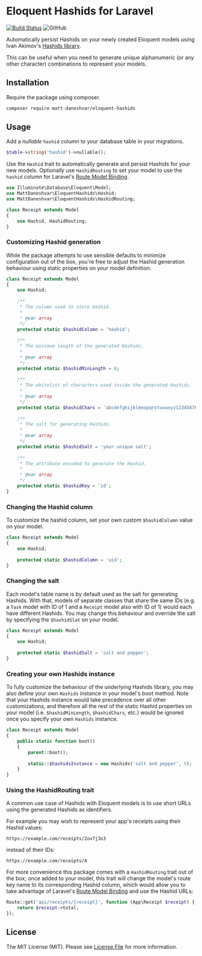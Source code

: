 # Eloquent Hashids for Laravel
[![Build Status](https://travis-ci.org/matt-daneshvar/eloquent-hashids.svg?branch=master)](https://travis-ci.org/matt-daneshvar/eloquent-hashids)
![GitHub](https://img.shields.io/github/license/matt-daneshvar/eloquent-hashids.svg)

Automatically persist Hashids on your newly created Eloquent models 
using Ivan Akimov's [Hashids library](https://github.com/ivanakimov/hashids.php).

This can be useful when you need to generate unique alphanumeric (or any other character) combinations 
to represent your models.

## Installation

Require the package using composer.

```bash
composer require matt-daneshvar/eloquent-hashids
```

## Usage
Add a *nullable* `hashid` column to your database table in your migrations. 
```php
$table->string('hashid')->nullable();
```

Use the `Hashid` trait to automatically generate and persist Hashids for your new models.
Optionally use `HashidRouting` to set your model to use the `hashid` column for 
Laravel's [Route Model Binding](https://laravel.com/docs/routing#route-model-binding). 

```php
use Illuminate\Database\Eloquent\Model;
use MattDaneshvar\EloquentHashids\Hashid;
use MattDaneshvar\EloquentHashids\HashidRouting;

class Receipt extends Model
{
    use Hashid, HashidRouting;
}
```

### Customizing Hashid generation
While the package attempts to use sensible defaults to minimize configuration out of the box, 
you're free to adjust the Hashid generation behaviour using static properties on your model definition.
```php
class Receipt extends Model
{
    use Hashid;
    
    /**
     * The column used to store Hashid.
     *
     * @var array
     */
    protected static $hashidColumn = 'hashid';
    
    /**
     * The minimum length of the generated Hashids.
     *
     * @var array
     */
    protected static $hashidMinLength = 8;
    
    /**
     * The whitelist of characters used inside the generated Hashids.
     *
     * @var array
     */
    protected static $hashidChars = 'abcdefghijklmnopqrstuvwxyz1234567890';
    
    /**
     * The salt for generating Hashids.
     *
     * @var array
     */
    protected static $hashidSalt = 'your unique salt';
    
    /**
     * The attribute encoded to generate the Hashid.
     *
     * @var array
     */
    protected static $hashidKey = 'id';
}
```

### Changing the Hashid column
To customize the hashid column, set your own custom `$hashidColumn` value on your model.
```php
class Receipt extends Model
{
    use Hashid;
    
    protected static $hashidColumn = 'uid';
}
```

### Changing the salt
Each model's table name is by default used as the salt for generating Hashids.
With that, models of separate classes that share the same IDs 
(e.g. a `Task` model with ID of 1 and a `Receipt` model also with ID of 1) would each have different Hashids.
You may change this behaviour and override the salt by specifying the `$hashidSlat` on your model.
 ```php
 class Receipt extends Model
 {
     use Hashid;
     
     protected static $hashidSalt = 'salt and pepper';
 }
 ```

### Creating your own Hashids instance
To fully customize the behaviour of the underlying Hashids library, 
you may also define your own `Hashids` instance in your model's boot method. 
Note that your Hashids instance would take precedence over 
all other customizations, and therefore all the rest of the static Hashid properties on your model 
(i.e. `$hashidMinLength`, `$hashidChars`, etc.)
would be ignored once you specify your own `Hashids` instance. 
```php
class Receipt extends Model
{
    public static function boot()
    {
        parent::boot();
    
        static::$hashidsInstance = new Hashids('salt and pepper', 5);
    }
}
```

### Using the HashidRouting trait
A common use case of Hashids with Eloquent models 
is to use short URLs using the generated Hashids as identifiers.

For example you may wish to represent your app's receipts using their Hashid values:
```
https://example.com/receipts/2ov7j3o3
```
instead of their IDs:
```
https://example.com/receipts/4
```

For more convenience this package comes with a `HashidRouting` trait out of the box; once added to your model, 
this trait will change the model's route key name to its corresponding Hashid column,
which would allow you to take advantage of 
Laravel's [Route Model Binding](https://laravel.com/docs/routing#route-model-binding)
and use the Hashid URLs:
```php
Route::get('api/receipts/{receipt}', function (App\Receipt $receipt) {
    return $receipt->total;
});
```

## License
The MIT License (MIT). Please see [License File](LICENSE.md) for more information.
